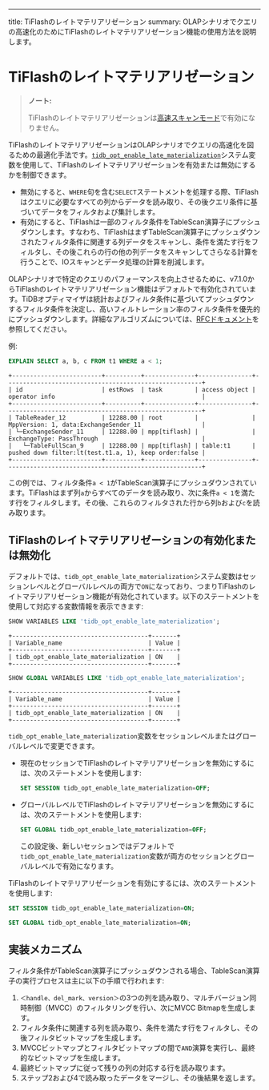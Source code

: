 ---
title: TiFlashのレイトマテリアリゼーション
summary: OLAPシナリオでクエリの高速化のためにTiFlashのレイトマテリアリゼーション機能の使用方法を説明します。

# TiFlashのレイトマテリアリゼーション

> **ノート:**
>
> TiFlashのレイトマテリアリゼーションは[高速スキャンモード](/tiflash/use-fastscan.md)で有効になりません。

TiFlashのレイトマテリアリゼーションはOLAPシナリオでクエリの高速化を図るための最適化手法です。[`tidb_opt_enable_late_materialization`](/system-variables.md#tidb_opt_enable_late_materialization-new-in-v700)システム変数を使用して、TiFlashのレイトマテリアリゼーションを有効または無効にするかを制御できます。

- 無効にすると、`WHERE`句を含む`SELECT`ステートメントを処理する際、TiFlashはクエリに必要なすべての列からデータを読み取り、その後クエリ条件に基づいてデータをフィルタおよび集計します。
- 有効にすると、TiFlashは一部のフィルタ条件をTableScan演算子にプッシュダウンします。すなわち、TiFlashはまずTableScan演算子にプッシュダウンされたフィルタ条件に関連する列データをスキャンし、条件を満たす行をフィルタし、その後これらの行の他の列データをスキャンしてさらなる計算を行うことで、IOスキャンとデータ処理の計算を削減します。

OLAPシナリオで特定のクエリのパフォーマンスを向上させるために、v7.1.0からTiFlashのレイトマテリアリゼーション機能はデフォルトで有効化されています。TiDBオプティマイザは統計およびフィルタ条件に基づいてプッシュダウンするフィルタ条件を決定し、高いフィルトレーション率のフィルタ条件を優先的にプッシュダウンします。詳細なアルゴリズムについては、[RFCドキュメント](https://github.com/pingcap/tidb/tree/master/docs/design/2022-12-06-support-late-materialization.md)を参照してください。

例:

```sql
EXPLAIN SELECT a, b, c FROM t1 WHERE a < 1;
```

```
+-------------------------+----------+--------------+---------------+-------------------------------------------------------+
| id                      | estRows  | task         | access object | operator info                                         |
+-------------------------+----------+--------------+---------------+-------------------------------------------------------+
| TableReader_12          | 12288.00 | root         |               | MppVersion: 1, data:ExchangeSender_11                 |
| └─ExchangeSender_11     | 12288.00 | mpp[tiflash] |               | ExchangeType: PassThrough                             |
|   └─TableFullScan_9     | 12288.00 | mpp[tiflash] | table:t1      | pushed down filter:lt(test.t1.a, 1), keep order:false |
+-------------------------+----------+--------------+---------------+-------------------------------------------------------+
```

この例では、フィルタ条件`a < 1`がTableScan演算子にプッシュダウンされています。TiFlashはまず列`a`からすべてのデータを読み取り、次に条件`a < 1`を満たす行をフィルタします。その後、これらのフィルタされた行から列`b`および`c`を読み取ります。

## TiFlashのレイトマテリアリゼーションの有効化または無効化

デフォルトでは、`tidb_opt_enable_late_materialization`システム変数はセッションレベルとグローバルレベルの両方で`ON`になっており、つまりTiFlashのレイトマテリアリゼーション機能が有効化されています。以下のステートメントを使用して対応する変数情報を表示できます:

```sql
SHOW VARIABLES LIKE 'tidb_opt_enable_late_materialization';
```

```
+--------------------------------------+-------+
| Variable_name                        | Value |
+--------------------------------------+-------+
| tidb_opt_enable_late_materialization | ON    |
+--------------------------------------+-------+
```

```sql
SHOW GLOBAL VARIABLES LIKE 'tidb_opt_enable_late_materialization';
```

```
+--------------------------------------+-------+
| Variable_name                        | Value |
+--------------------------------------+-------+
| tidb_opt_enable_late_materialization | ON    |
+--------------------------------------+-------+
```

`tidb_opt_enable_late_materialization`変数をセッションレベルまたはグローバルレベルで変更できます。

- 現在のセッションでTiFlashのレイトマテリアリゼーションを無効にするには、次のステートメントを使用します:

    ```sql
    SET SESSION tidb_opt_enable_late_materialization=OFF;
    ```

- グローバルレベルでTiFlashのレイトマテリアリゼーションを無効にするには、次のステートメントを使用します:

    ```sql
    SET GLOBAL tidb_opt_enable_late_materialization=OFF;
    ```

    この設定後、新しいセッションではデフォルトで`tidb_opt_enable_late_materialization`変数が両方のセッションとグローバルレベルで有効になります。

TiFlashのレイトマテリアリゼーションを有効にするには、次のステートメントを使用します:

```sql
SET SESSION tidb_opt_enable_late_materialization=ON;
```

```sql
SET GLOBAL tidb_opt_enable_late_materialization=ON;
```

## 実装メカニズム

フィルタ条件がTableScan演算子にプッシュダウンされる場合、TableScan演算子の実行プロセスは主に以下の手順で行われます:

1. `＜handle、del_mark、version＞`の3つの列を読み取り、マルチバージョン同時制御（MVCC）のフィルタリングを行い、次にMVCC Bitmapを生成します。
2. フィルタ条件に関連する列を読み取り、条件を満たす行をフィルタし、その後フィルタビットマップを生成します。
3. MVCCビットマップとフィルタビットマップの間で`AND`演算を実行し、最終的なビットマップを生成します。
4. 最終ビットマップに従って残りの列の対応する行を読み取ります。
5. ステップ2および4で読み取ったデータをマージし、その後結果を返します。
